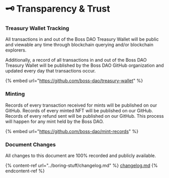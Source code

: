 # 🗝 Transparency & Trust

### Treasury Wallet Tracking

All transactions in and out of the Boss DAO Treasury Wallet will be public and viewable any time through blockchain querying and/or blockchain explorers.

Additionally, a record of all transactions in and out of the Boss DAO Treasury Wallet will be published by the Boss DAO GitHub organization and updated every day that transactions occur.&#x20;

{% embed url="https://github.com/boss-dao/treasury-wallet" %}

### Minting

Records of every transaction received for mints will be published on our GitHub. Records of every minted NFT will be published on our GitHub. Records of every refund sent will be published on our GitHub. This process will happen for any mint held by the Boss DAO.

{% embed url="https://github.com/boss-dao/mint-records" %}

### Document Changes

All changes to this document are 100% recorded and publicly available.

{% content-ref url="../boring-stuff/changelog.md" %}
[changelog.md](../boring-stuff/changelog.md)
{% endcontent-ref %}
